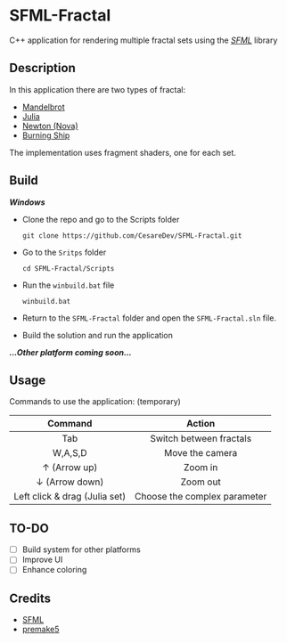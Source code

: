 # SFML-Fractal

C++ application for rendering multiple fractal sets using the [*SFML*](https://www.sfml-dev.org/index.php) library

## Description

In this application there are two types of fractal:

* [Mandelbrot](https://en.wikipedia.org/wiki/Mandelbrot_set)
* [Julia](https://en.wikipedia.org/wiki/Julia_set)
* [Newton (Nova)](https://en.wikipedia.org/wiki/Newton_fractal)
* [Burning Ship](https://it.wikipedia.org/wiki/Burning_ship)

The implementation uses fragment shaders, one for each set.

## Build

***Windows***

- Clone the repo and go to the Scripts folder

    ```console
    git clone https://github.com/CesareDev/SFML-Fractal.git
- Go to the `Sritps` folder

    ```console
    cd SFML-Fractal/Scripts
- Run the `winbuild.bat` file

    ```console
    winbuild.bat
- Return to the `SFML-Fractal` folder and open the `SFML-Fractal.sln` file.
- Build the solution and run the application

***...Other platform coming soon...***

## Usage

Commands to use the application: (temporary)

| Command                       | Action                       |
| :---------------------------: | :--------------------------: |
| Tab                           | Switch between fractals      |
| W,A,S,D                       | Move the camera              |
| &uarr; (Arrow up)             | Zoom in                      |
| &darr; (Arrow down)           | Zoom out                     |
| Left click & drag (Julia set) | Choose the complex parameter |

## TO-DO

- [ ] Build system for other platforms
- [ ] Improve UI
- [ ] Enhance coloring

## Credits

- [SFML](https://github.com/SFML/SFML)
- [premake5](https://github.com/premake/premake-core)
